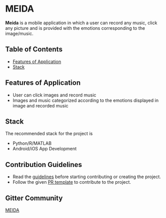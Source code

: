 # MEIDA

**Meida** is a mobile application in which a user can record any music, click any picture 
and is provided with the emotions corresponding to the image/music.

## Table of Contents
* [Features of Application](#features-of-application)
* [Stack](#stack)

## Features of Application
* User can click images and record music
* Images and music categorized according to the emotions displayed in image and recorded music

## Stack
The recommended stack for the project is
* Python/R/MATLAB
* Android/iOS App Development

## Contribution Guidelines
* Read the [guidelines](./CONTRIBUTORS.md) before starting contributing or creating the project.
* Follow the given [PR template](./PULL_REQUEST_TEMPLATE.md) to contribute to the project.

## Gitter Community

[MEIDA](https://gitter.im/iosdofficial/MEIDA-ISOC19)
